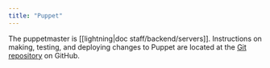 ```yaml
---
title: "Puppet"
---
```



The puppetmaster is [[lightning|doc staff/backend/servers]]. Instructions on
making, testing, and deploying changes to Puppet are located at the [Git
repository](https://github.com/ocf/puppet) on GitHub.
